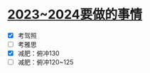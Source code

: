 # [2023~2024要做的事情](https://github.com/iLovEing/notebook/issues/26)

- [x] 考驾照
- [ ] 考雅思
- [x] 减肥：俯冲130
- [ ] 减肥：俯冲120~125